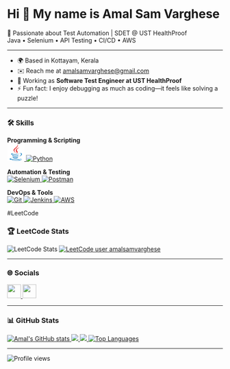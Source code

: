 Hi 👋 My name is Amal Sam Varghese
=========================================================================

🚀 Passionate about Test Automation | SDET @ UST HealthProof  
Java • Selenium • API Testing • CI/CD • AWS

---

* 🌍  Based in Kottayam, Kerala  
* ✉️  Reach me at [amalsamvarghese@gmail.com](mailto:amalsamvarghese@gmail.com)  
* 💼  Working as **Software Test Engineer at UST HealthProof**  
* ⚡ Fun fact: I enjoy debugging as much as coding—it feels like solving a puzzle!  

---

### 🛠 Skills  

**Programming & Scripting**  
<a href="https://www.java.com" target="_blank" rel="noreferrer">
  <img src="https://raw.githubusercontent.com/devicons/devicon/master/icons/java/java-original.svg" alt="Java" width="40" height="40"/>
</a>
<a href="https://www.python.org/" target="_blank" rel="noreferrer">
  <img src="https://raw.githubusercontent.com/danielcranney/readme-generator/main/public/icons/skills/python-colored.svg" alt="Python" width="40" height="40"/>
</a>

**Automation & Testing**  
<a href="https://www.selenium.dev" target="_blank" rel="noreferrer">
  <img src="https://raw.githubusercontent.com/detain/svg-logos/780f25886640cef088af994181646db2f6b1a3f8/svg/selenium-logo.svg" alt="Selenium" width="40" height="40"/>
</a>
<a href="https://postman.com" target="_blank" rel="noreferrer">
  <img src="https://www.vectorlogo.zone/logos/getpostman/getpostman-icon.svg" alt="Postman" width="40" height="40"/>
</a>

**DevOps & Tools**  
<a href="https://git-scm.com/" target="_blank" rel="noreferrer">
  <img src="https://www.vectorlogo.zone/logos/git-scm/git-scm-icon.svg" alt="Git" width="40" height="40"/>
</a>
<a href="https://www.jenkins.io" target="_blank" rel="noreferrer">
  <img src="https://www.vectorlogo.zone/logos/jenkins/jenkins-icon.svg" alt="Jenkins" width="40" height="40"/>
</a>
<a href="https://aws.amazon.com" target="_blank" rel="noreferrer">
  <img src="https://raw.githubusercontent.com/danielcranney/readme-generator/main/public/icons/skills/aws-colored-dark.svg" alt="AWS" width="40" height="40"/>
</a>

#LeetCode

### 🏆 LeetCode Stats  

![LeetCode Stats](https://leetcard.jacoblin.cool/amalsamvarghese?theme=dark&font=Karma&ext=contest)
[![LeetCode user amalsamvarghese](https://img.shields.io/badge/dynamic/json?style=for-the-badge&logo=leetcode&label=LeetCode&query=solved&url=https://leetcode-badge.vercel.app/api/users/amalsamvarghese&color=yellow)](https://leetcode.com/amalsamvarghese/)



---

### 🌐 Socials  

<p align="left">
  <a href="https://www.linkedin.com/in/amalsamvarghese/" target="_blank">
    <img src="https://cdn.jsdelivr.net/gh/devicons/devicon/icons/linkedin/linkedin-original.svg" width="32" height="32" />
  </a>
  <a href="https://github.com/amalsam" target="_blank">
    <img src="https://raw.githubusercontent.com/danielcranney/readme-generator/main/public/icons/socials/github.svg" width="32" height="32" />
  </a>
</p>

---

### 📊 GitHub Stats  

<a href="http://www.github.com/amalsam">
  <img src="https://github-readme-stats.vercel.app/api?username=amalsam&show_icons=true&count_private=true&title_color=0891b2&text_color=ffffff&icon_color=0891b2&bg_color=1c1917&hide_border=true" alt="Amal's GitHub stats" />
</a>

<a href="http://www.github.com/amalsam">
  <img src="https://github-readme-streak-stats.herokuapp.com/?user=amalsam&stroke=ffffff&background=1c1917&ring=0891b2&fire=0891b2&currStreakNum=ffffff&currStreakLabel=0891b2&sideNums=ffffff&sideLabels=ffffff&dates=ffffff&hide_border=true" />
</a>

<a href="http://www.github.com/amalsam">
  <img src="https://github-profile-trophy.vercel.app/?username=amalsam&theme=onedark&no-frame=true&no-bg=true&margin-w=4" />
</a>

<a href="https://github.com/amalsam">
  <img src="https://github-readme-stats.vercel.app/api/top-langs/?username=amalsam&langs_count=10&title_color=0891b2&text_color=ffffff&icon_color=0891b2&bg_color=1c1917&hide_border=true&locale=en&custom_title=Top%20Languages" alt="Top Languages" />
</a>

---

![Profile views](https://komarev.com/ghpvc/?username=amalsam&color=blue)
